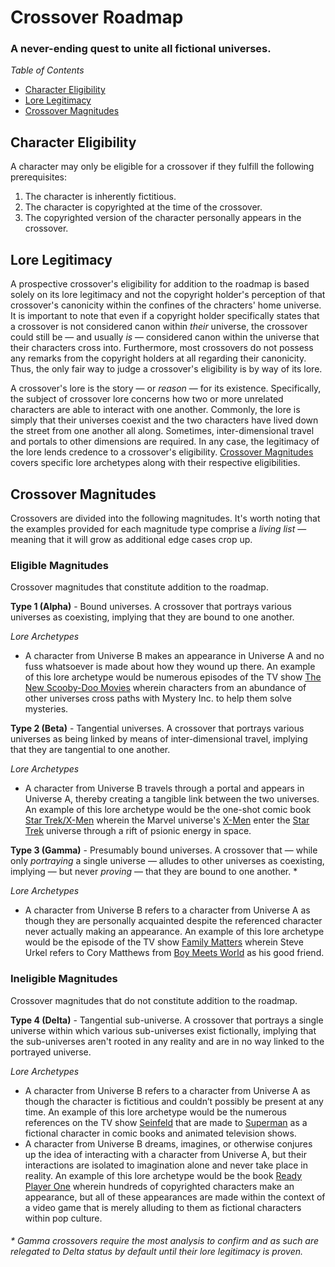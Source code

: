 # Crossover Roadmap
### A never-ending quest to unite all fictional universes.
_Table of Contents_
- [Character Eligibility](#character-eligibility)
- [Lore Legitimacy](#lore-legitimacy)
- [Crossover Magnitudes](#crossover-magnitudes)

## Character Eligibility
A character may only be eligible for a crossover if they fulfill the following prerequisites:
1. The character is inherently fictitious.
2. The character is copyrighted at the time of the crossover.
3. The copyrighted version of the character personally appears in the crossover.

## Lore Legitimacy
A prospective crossover's eligibility for addition to the roadmap is based solely on its lore legitimacy and not the copyright holder's perception of that crossover's canonicity within the confines of the chracters' home universe.  It is important to note that even if a copyright holder specifically states that a crossover is not considered canon within _their_ universe, the crossover could still be — and usually _is_ — considered canon within the universe that their characters cross into.  Furthermore, most crossovers do not possess any remarks from the copyright holders at all regarding their canonicity.  Thus, the only fair way to judge a crossover's eligibility is by way of its lore.

A crossover's lore is the story — or _reason_ — for its existence.  Specifically, the subject of crossover lore concerns how two or more unrelated characters are able to interact with one another.  Commonly, the lore is simply that their universes coexist and the two characters have lived down the street from one another all along.  Sometimes, inter-dimensional travel and portals to other dimensions are required.  In any case, the legitimacy of the lore lends credence to a crossover's eligibility.  [Crossover Magnitudes](#crossover-magnitudes) covers specific lore archetypes along with their respective eligibilities.

## Crossover Magnitudes
Crossovers are divided into the following magnitudes.  It's worth noting that the examples provided for each magnitude type comprise a _living list_ — meaning that it will grow as additional edge cases crop up.

### Eligible Magnitudes
Crossover magnitudes that constitute addition to the roadmap.

**Type 1 (Alpha)** - Bound universes.  A crossover that portrays various universes as coexisting, implying that they are bound to one another.

_Lore Archetypes_
- A character from Universe B makes an appearance in Universe A and no fuss whatsoever is made about how they wound up there.  An example of this lore archetype would be numerous episodes of the TV show [The New Scooby-Doo Movies](https://en.wikipedia.org/wiki/The_New_Scooby-Doo_Movies) wherein characters from an abundance of other universes cross paths with Mystery Inc. to help them solve mysteries.

**Type 2 (Beta)** - Tangential universes.  A crossover that portrays various universes as being linked by means of inter-dimensional travel, implying that they are tangential to one another.

_Lore Archetypes_
- A character from Universe B travels through a portal and appears in Universe A, thereby creating a tangible link between the two universes.  An example of this lore archetype would be the one-shot comic book [Star Trek/X-Men](https://en.wikipedia.org/wiki/Star_Trek/X-Men) wherein the Marvel universe's [X-Men](https://en.wikipedia.org/wiki/X-Men) enter the [Star Trek](https://en.wikipedia.org/wiki/Star_Trek) universe through a rift of psionic energy in space.

**Type 3 (Gamma)** - Presumably bound universes.  A crossover that — while only _portraying_ a single universe — alludes to other universes as coexisting, implying — but never _proving_ — that they are bound to one another. *

_Lore Archetypes_
- A character from Universe B refers to a character from Universe A as though they are personally acquainted despite the referenced character never actually making an appearance.  An example of this lore archetype would be the episode of the TV show [Family Matters](https://en.wikipedia.org/wiki/Family_Matters) wherein Steve Urkel refers to Cory Matthews from [Boy Meets World](https://en.wikipedia.org/wiki/Boy_Meets_World) as his good friend.

### Ineligible Magnitudes
Crossover magnitudes that do not constitute addition to the roadmap.

**Type 4 (Delta)** - Tangential sub-universe.  A crossover that portrays a single universe within which various sub-universes exist fictionally, implying that the sub-universes aren't rooted in any reality and are in no way linked to the portrayed universe.

_Lore Archetypes_
- A character from Universe B refers to a character from Universe A as though the character is fictitious and couldn’t possibly be present at any time.  An example of this lore archetype would be the numerous references on the TV show [Seinfeld](https://en.wikipedia.org/wiki/Seinfeld) that are made to [Superman](https://en.wikipedia.org/wiki/Superman) as a fictional character in comic books and animated television shows.
- A character from Universe B dreams, imagines, or otherwise conjures up the idea of interacting with a character from Universe A, but their interactions are isolated to imagination alone and never take place in reality.  An example of this lore archetype would be the book [Ready Player One](https://en.wikipedia.org/wiki/Ready_Player_One) wherein hundreds of copyrighted characters make an appearance, but all of these appearances are made within the context of a video game that is merely alluding to them as fictional characters within pop culture.

###### * Gamma crossovers require the most analysis to confirm and as such are relegated to Delta status by default until their lore legitimacy is proven.
